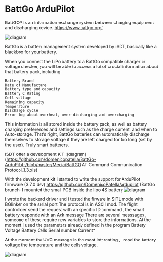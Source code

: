 # BattGo ArduPilot 
BattGO® is an information exchange system between charging equipment and discharging device.
https://www.battgo.org/

![diagram](https://github.com/domenicopatella/BattGo-ArduPilot-/blob/master/Media/IMG_1.bmp)

BattGo is a battery management system developed by iSDT, basically like a blackbox for your battery.

When you connect the LiPo battery to a BattGo compatible charger or voltage checker, you will be able to access a lot of crucial information about that battery pack, including:

    Battery Brand
    Date of Manufacture
    Battery type and capacity
    Battery C Rating
    Cell voltage
    Remaining capacity
    Temperature
    Discharge cycle
    Error log about overheat, over-discharging and overcharging

This information is all stored inside the battery pack, as well as battery charging preferences and settings such as the charge current, and when to Auto-storage.
That’s right, BattGo batteries can automatically discharge themselves to storage voltage if they are left charged for too long (set by the user). Truly smart batterers.

ISDT offer a development KIT
![diagram](https://github.com/domenicopatella/BattGo-ArduPilot-/blob/master/Media/BattGO AT Command Communication Protocol_1.3.xls)
 

With the development kit i started to write the support for ArduPilot firmware (3.7.0 dev)
https://github.com/DomenicoPatella/ardupilot (BattGo brunch)
I  mounted the small PCB inside the lipo 4S battery 
![diagram](https://github.com/domenicopatella/BattGo-ArduPilot-/blob/master/Media/immagine.png)

I wrote the backend driver and i tested  the firware in SITL mode with BGlinker on the serial port
The protocol is in ASCII mod. 
The flight controlloer  send the request with an specific ID command , the smart battery responde with an Ack message
There are several messsages , someone of these require new variables to store the informations. 
At the moment i used the parameters already defined in the program
Battery Voltage
Battery Cells
Serial number 
Current*



At the moment the  UVC message is the most interesting , i read the battery voltage the temperature  and the  cells voltage.

![diagram](https://github.com/domenicopatella/BattGo-ArduPilot-/blob/master/Media/window.png)
